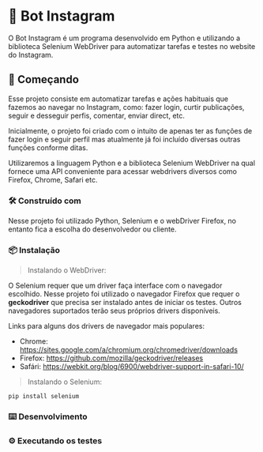 # 🤖 Bot Instagram

O Bot Instagram é um programa desenvolvido em Python e utilizando a biblioteca Selenium WebDriver para automatizar tarefas e testes no website do Instagram.

## 🚀 Começando

Esse projeto consiste em automatizar tarefas e ações habituais que fazemos ao navegar no Instagram, como: fazer login, curtir publicações, seguir e desseguir perfis, comentar, enviar direct, etc.

Inicialmente, o projeto foi criado com o intuito de apenas ter as funções de fazer login e seguir perfil mas atualmente já foi incluído diversas outras funções conforme ditas.

Utilizaremos a linguagem Python e a biblioteca Selenium WebDriver na qual fornece uma API conveniente para acessar webdrivers diversos como Firefox, Chrome, Safari etc.

### 🛠️ Construído com

Nesse projeto foi utilizado Python, Selenium e o webDriver Firefox, no entanto fica a escolha do desenvolvedor ou cliente.

### 📦 Instalação

> Instalando o WebDriver:

O Selenium requer que um driver faça interface com o navegador escolhido. Nesse projeto foi utilizado o navegador Firefox que requer o **geckodriver** que precisa ser instalado antes de iniciar os testes. Outros navegadores suportados terão seus próprios drivers disponíveis. 

Links para alguns dos drivers de navegador mais populares:

- Chrome:	https://sites.google.com/a/chromium.org/chromedriver/downloads 
- Firefox:	https://github.com/mozilla/geckodriver/releases
- Safári:	https://webkit.org/blog/6900/webdriver-support-in-safari-10/

> Instalando o Selenium:

```
pip install selenium
```

### ⌨️ Desenvolvimento

### ⚙️ Executando os testes
